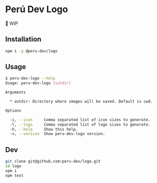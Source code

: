 # Perú Dev Logo

:construction: WIP

## Installation

```sh
npm i -g @peru-dev/logo
```

## Usage

```sh
$ peru-dev-logo --help
Usage: peru-dev-logo [outdir]

Arguments

  * outdir: Directory where images will be saved. Default is cwd.

Options

  -i, --icon     Comma separated list of icon sizes to generate.
  -l, --logo     Comma separated list of logo sizes to generate.
  -h, --help     Show this help.
  -v, --version  Show peru-dev-logo version.
```

## Dev

```sh
git clone git@github.com:peru-dev/logo.git
cd logo
npm i
npm test
```
